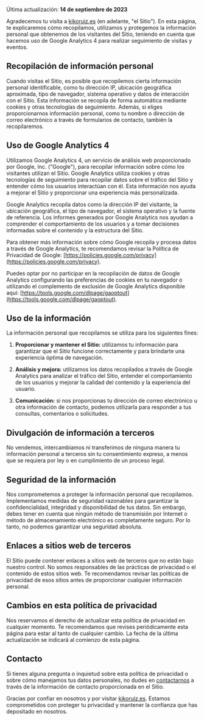 Última actualización: **14 de septiembre de 2023**

Agradecemos tu visita a [kikoruiz.es](/) (en adelante, "el Sitio"). En esta página, te explicaremos cómo recopilamos, utilizamos y protegemos la información personal que obtenemos de los visitantes del Sitio, teniendo en cuenta que hacemos uso de Google Analytics 4 para realizar seguimiento de visitas y eventos.

## Recopilación de información personal

Cuando visitas el Sitio, es posible que recopilemos cierta información personal identificable, como tu dirección IP, ubicación geográfica aproximada, tipo de navegador, sistema operativo y datos de interacción con el Sitio. Esta información se recopila de forma automática mediante cookies y otras tecnologías de seguimiento. Además, si eliges proporcionarnos información personal, como tu nombre o dirección de correo electrónico a través de formularios de contacto, también la recopilaremos.

## Uso de Google Analytics 4

Utilizamos Google Analytics 4, un servicio de análisis web proporcionado por Google, Inc. ("Google"), para recopilar información sobre cómo los visitantes utilizan el Sitio. Google Analytics utiliza cookies y otras tecnologías de seguimiento para recopilar datos sobre el tráfico del Sitio y entender cómo los usuarios interactúan con él. Esta información nos ayuda a mejorar el Sitio y proporcionar una experiencia más personalizada.

Google Analytics recopila datos como la dirección IP del visitante, la ubicación geográfica, el tipo de navegador, el sistema operativo y la fuente de referencia. Los informes generados por Google Analytics nos ayudan a comprender el comportamiento de los usuarios y a tomar decisiones informadas sobre el contenido y la estructura del Sitio.

Para obtener más información sobre cómo Google recopila y procesa datos a través de Google Analytics, te recomendamos revisar la Política de Privacidad de Google: [https://policies.google.com/privacy](https://policies.google.com/privacy).

Puedes optar por no participar en la recopilación de datos de Google Analytics configurando las preferencias de cookies en tu navegador o utilizando el complemento de exclusión de Google Analytics disponible aquí: [https://tools.google.com/dlpage/gaoptout](https://tools.google.com/dlpage/gaoptout).

## Uso de la información

La información personal que recopilamos se utiliza para los siguientes fines:

1. **Proporcionar y mantener el Sitio:** utilizamos tu información para garantizar que el Sitio funcione correctamente y para brindarte una experiencia óptima de navegación.

2. **Análisis y mejora:** utilizamos los datos recopilados a través de Google Analytics para analizar el tráfico del Sitio, entender el comportamiento de los usuarios y mejorar la calidad del contenido y la experiencia del usuario.

3. **Comunicación:** si nos proporcionas tu dirección de correo electrónico u otra información de contacto, podemos utilizarla para responder a tus consultas, comentarios o solicitudes.

## Divulgación de información a terceros

No vendemos, intercambiamos ni transferimos de ninguna manera tu información personal a terceros sin tu consentimiento expreso, a menos que se requiera por ley o en cumplimiento de un proceso legal.

## Seguridad de la información

Nos comprometemos a proteger la información personal que recopilamos. Implementamos medidas de seguridad razonables para garantizar la confidencialidad, integridad y disponibilidad de tus datos. Sin embargo, debes tener en cuenta que ningún método de transmisión por Internet o método de almacenamiento electrónico es completamente seguro. Por lo tanto, no podemos garantizar una seguridad absoluta.

## Enlaces a sitios web de terceros

El Sitio puede contener enlaces a sitios web de terceros que no están bajo nuestro control. No somos responsables de las prácticas de privacidad o el contenido de estos sitios web. Te recomendamos revisar las políticas de privacidad de esos sitios antes de proporcionar cualquier información personal.

## Cambios en esta política de privacidad

Nos reservamos el derecho de actualizar esta política de privacidad en cualquier momento. Te recomendamos que revises periódicamente esta página para estar al tanto de cualquier cambio. La fecha de la última actualización se indicará al comienzo de esta página.

## Contacto

Si tienes alguna pregunta o inquietud sobre esta política de privacidad o sobre cómo manejamos tus datos personales, no dudes en [contactarnos](/#contacto) a través de la información de contacto proporcionada en el Sitio.

Gracias por confiar en nosotros y por visitar [kikoruiz.es](/). Estamos comprometidos con proteger tu privacidad y mantener la confianza que has depositado en nosotros.

